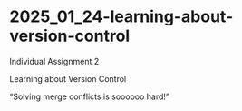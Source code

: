 # 2025_01_24-learning-about-version-control
Individual Assignment 2

Learning about Version Control

“Solving merge conflicts is soooooo hard!”
